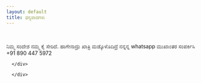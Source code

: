 ```yaml
---
layout: default
title: ಧನ್ಯವಾದಗಳು
---
```


<div class="container">
        <div class="thanks"><div class="thum"><i class="fa fa-thumbs-up fa-5x"></i></div><br><p>ನಿಮ್ಮ ಸಂದೇಶ ನಮ್ಮ ಕೈ ಸೇರಿದೆ. ಹಾಗೇನಾದ್ರು ಖಾತ್ರಿ ಮಡ್ಕೊಳೊದಿದ್ರೆ ನನ್ನನ್ನ whatsapp ಮುಖಾಂತರ ಸಂಪರ್ಕಿಸಿ +91 890 447 5972 </p>

      </div>

      </div>